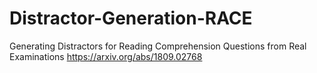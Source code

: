 # Distractor-Generation-RACE
Generating Distractors for Reading Comprehension Questions from Real Examinations https://arxiv.org/abs/1809.02768
